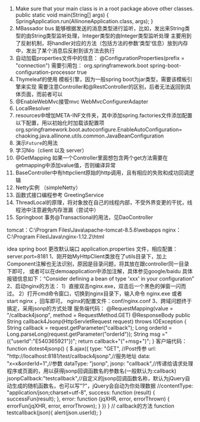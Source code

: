 1. Make sure that your main class is in a root package above other classes. public static void main(String[] args) { SpringApplication.run(AllinoneApplication.class, args); }
2. MBassador bus 能够根据发送的消息类型进行监听，比如，发出来String类型的由String类型监听处理，Integer类型的由Integer类型监听处理 主要用到了反射机制，将handler对应的方法（包括方法的参数‘类型’信息）放到内存中，发出了某个消息后反射到该方法去执行
3. 自动加载properties文件中的信息：
@ConfigurationProperties(prefix = "connection") 需要引用包：
	<dependency>
			<groupId> org.springframework.boot </groupId>
			<artifactId> spring-boot-configuration-processor </artifactId>
			<optional> true </optional>
		</dependency>
4. Thymeleaf的使用 模板引擎，因为一般spring boot为jar类型，需要该模板引擎来实现
    需要注意Controller和@RestController的区别，后者无法返回到具体页面，而前者可以
5. @EnableWebMvc接管mvc
   WebMvcConfigurerAdapter
6. LocalResolver
7. resources中增加META-INF文件夹，其中添加spring.factories文件添加配置以下配置，用以初始化时加载该配置项
    org.springframework.boot.autoconfigure.EnableAutoConfiguration=\
    chaoking.java.allinone.utils.common.JavaBeanConfiguration
8. 演示`Future`的用法
9. 学习Nio（client 以及 server）
10. @GetMapping 如果一个Controller里面想包含两个get方法需要在getmapping中添加value值，否则编译异常
11. BaseController中有httpclient原始的http调用，且有相应的失败和成功回调逻辑
12. Netty实例 （simpleNetty）
13. 函数式接口编程参考 GreetingService
14. ThreadLocal的原理，将对象放在自己的线程内部，不受外界变更的干扰，线程池中注意避免内存泄漏（尝试中）
15. Springboot 事务@Transactional的用法，见DaoController

tomcat：C:\Program Files\Java\apache-tomcat-8.5.6\webapps
nginx：C:\Program Files\Java\nginx-1.12.2\html

idea  spring boot  更改默认端口 application.properties 文件，相应配置：server.port=8181
1、刚开始MyHttpClient类放在了utils目录下，加上Component注解也无法识别，原因是目录问题，将其放在跟controller同一目录下即可，
   或者可以在demoapplication中添加注解，具体参见google/baidu
   具体报错信息如下：“Consider defining a bean of type 'xxx' in your configuration”
2、启动nginx的方法：
    1）直接双击nginx.exe，双击后一个黑色的弹窗一闪而过。
    2）打开cmd命令窗口，切换到nginx目录下，输入命令 nginx.exe 或者 start nginx ，回车即可。
   nginx的配置文件：conf/nginx.conf
3、跨域问题终于搞定，采用jsonp的方式处理
    服务端代码：
    @RequestMapping(value = "/callback4jsonp", method = RequestMethod.GET)
    @ResponseBody
    public String callback4Jsonp(HttpServletRequest request) throws IOException {
        String callback = request.getParameter("callback");
        Long orderId = Long.parseLong(request.getParameter("orderId"));
        String msg ="({\"userId\":\"E540365921\"})";
        return callback+"("+msg+")";
    }
    客户端代码：
    function dotest4jsonp() {
        $.ajax({
            type: "GET", //Post传参
            url: "http://localhost:8181/test/callback4jsonp",//服务地址
            data: "x=x&orderId=1",//参数
            dataType: "jsonp",
            jsonp: "callback",//传递给请求处理程序或页面的，用以获得jsonp回调函数名的参数名(一般默认为:callback)
            jsonpCallback:"testcallback",//自定义的jsonp回调函数名称，默认为jQuery自动生成的随机函数名，也可以写"?"，jQuery会自动为你处理数据
            //contentType: "application/json;charset=utf-8",
            success: function (result) {
                successFun(result);
            },
            error: function (jqXHR, error, errorThrown) {
                errorFun(jqXHR, error, errorThrown);
            }
        })
    }
    // callback的方法
    function testcallback(json){
        alert(json.userId);
    }

